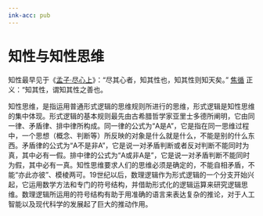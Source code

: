 ```yaml
---
ink-acc: pub
---
```


# 知性与知性思维

知性最早见于《[孟子·尽心上](https://baike.baidu.com/item/%E5%AD%9F%E5%AD%90%C2%B7%E5%B0%BD%E5%BF%83%E4%B8%8A/507480)》：“尽其心者，知其性也，知其性则知天矣。” [焦循](https://baike.baidu.com/item/%E7%84%A6%E5%BE%AA) 正义：“知其性，谓知其性之善也。


知性思维，是指运用普通形式逻辑的思维规则所进行的思维，形式逻辑是知性思维的集中体现。形式逻辑的基本规则最先由古希腊哲学家亚里士多德所阐明，它由同一律、矛盾律、排中律所构成。同一律的公式为“A是A”，它是指在同一思维过程中，一个思想（概念、判断等）所反映的对象是什么就是什么，不能是别的什么东西。矛盾律的公式为“A不是非A”，它是说一对矛盾判断或者反对判断不能同时为真，其中必有一假。排中律的公式为“A或非A是”，它是说一对矛盾判断不能同时为假，其中必有一真。知性思维要求人们的思维必须是确定的，不能自相矛盾，不能“亦此亦彼”、模棱两可。19世纪以后，数理逻辑作为形式逻辑的一个分支开始兴起，它运用数学方法和专门的符号结构，并借助形式化的逻辑运算来研究逻辑思维。数理逻辑所运用的符号结构有助于用准确的语言来表达复杂的推论，对于人工智能以及现代科学的发展起了巨大的推动作用。